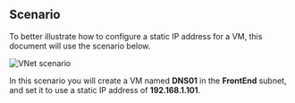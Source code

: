 ## <a name="scenario"></a>Scenario
To better illustrate how to configure a static IP address for a VM, this document will use the scenario below.

![VNet scenario](https://docstestmedia1.blob.core.windows.net/azure-media/includes/media/virtual-networks-static-ip-scenario-include/static-ip-scenario.png)

In this scenario you will create a VM named **DNS01** in the **FrontEnd** subnet, and set it to use a static IP address of **192.168.1.101**.


